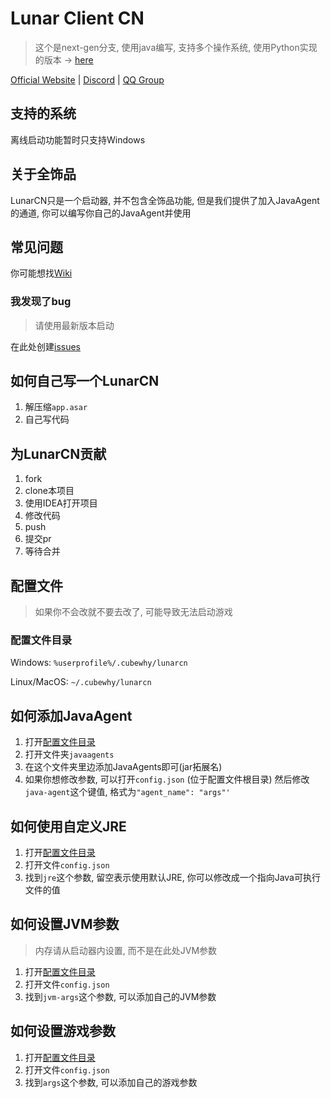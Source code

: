 # Lunar Client CN

> 这个是next-gen分支, 使用java编写, 支持多个操作系统, 使用Python实现的版本 -> [here](https://github.com/cubewhy/lunarclient-cn/tree/master)

[Official Website](https://lunarcn.top) | [Discord](https://discord.gg/rCqCepgWJc) | [QQ Group](http://qm.qq.com/cgi-bin/qm/qr?_wv=1027&k=mqmHg3kA1PKlJUjGpErCPehjOf5-a8Us&authKey=JuagP1HDFpWbbwGUQCMKRZQxDFDXlulIczRaJNCMOK96JGOWaaL%2Fam8%2BFRdSRud5&noverify=0&group_code=780154857)

## 支持的系统

离线启动功能暂时只支持Windows

## 关于全饰品

LunarCN只是一个启动器, 并不包含全饰品功能, 但是我们提供了加入JavaAgent的通道, 你可以编写你自己的JavaAgent并使用

## 常见问题

你可能想找[Wiki](https://github.com/CubeWhy/LunarClient-CN/wiki)

### 我发现了bug

> 请使用最新版本启动

在此处创建[issues](https://github.com/CubeWhy/LunarClient-CN/issues)

## 如何自己写一个LunarCN

1. 解压缩`app.asar`
2. 自己写代码

## 为LunarCN贡献

1. fork
2. clone本项目
3. 使用IDEA打开项目
4. 修改代码
5. push
6. 提交pr
7. 等待合并

## 配置文件

> 如果你不会改就不要去改了, 可能导致无法启动游戏

### 配置文件目录

Windows: `%userprofile%/.cubewhy/lunarcn`

Linux/MacOS: `~/.cubewhy/lunarcn`

## 如何添加JavaAgent

1. 打开[配置文件目录](#配置文件目录)
2. 打开文件夹`javaagents`
3. 在这个文件夹里边添加JavaAgents即可(jar拓展名)
4. 如果你想修改参数, 可以打开`config.json` (位于配置文件根目录) 然后修改`java-agent`这个键值, 格式为`"agent_name": "args"'`

## 如何使用自定义JRE

1. 打开[配置文件目录](#配置文件目录)
2. 打开文件`config.json`
3. 找到`jre`这个参数, 留空表示使用默认JRE, 你可以修改成一个指向Java可执行文件的值

## 如何设置JVM参数

> 内存请从启动器内设置, 而不是在此处JVM参数

1. 打开[配置文件目录](#配置文件目录)
2. 打开文件`config.json`
3. 找到`jvm-args`这个参数, 可以添加自己的JVM参数

## 如何设置游戏参数

1. 打开[配置文件目录](#配置文件目录)
2. 打开文件`config.json`
3. 找到`args`这个参数, 可以添加自己的游戏参数

